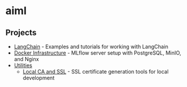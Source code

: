# aiml

## Projects

- [LangChain](./langchain/) - Examples and tutorials for working with LangChain
- [Docker Infrastructure](./docker/) - MLflow server setup with PostgreSQL, MinIO, and Nginx
- [Utilities](./utils/)
  - [Local CA and SSL](./utils/generate_local_ssl) - SSL certificate generation tools for local development
